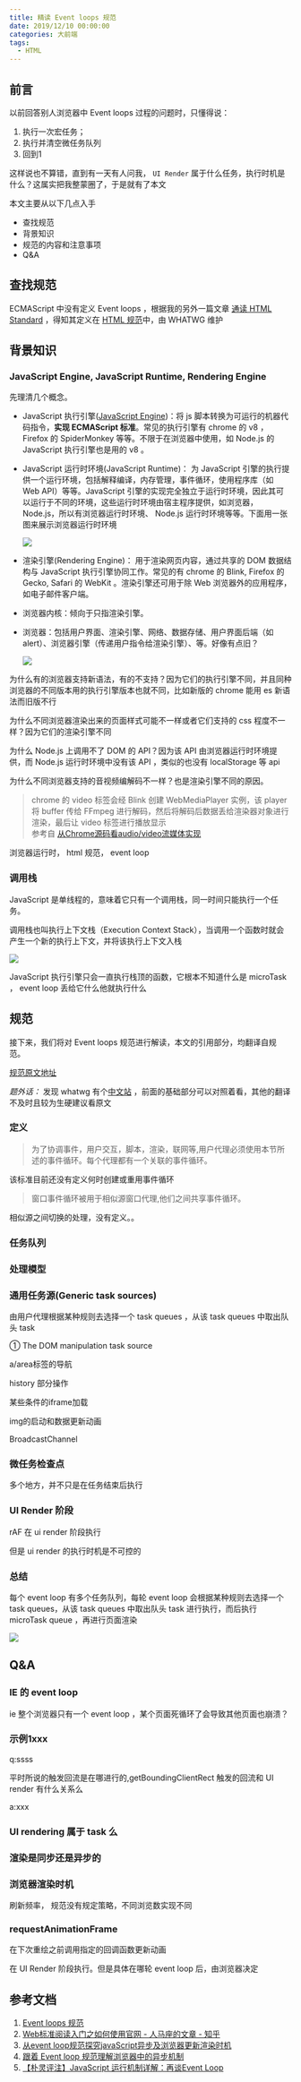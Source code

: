 ```yaml
---
title: 精读 Event loops 规范
date: 2019/12/10 00:00:00
categories: 大前端
tags: 
  - HTML
---
```


## 前言

以前回答别人浏览器中 Event loops 过程的问题时，只懂得说：

1. 执行一次宏任务；
2. 执行并清空微任务队列 
3. 回到1

这样说也不算错，直到有一天有人问我， `UI Render` 属于什么任务，执行时机是什么？这属实把我整蒙圈了，于是就有了本文

本文主要从以下几点入手

- 查找规范
- 背景知识
- 规范的内容和注意事项
- Q&A

<!-- more -->


## 查找规范

ECMAScript 中没有定义 Event loops ，根据我的另外一篇文章 <a href="./通读 HTML Standard.md">通读 HTML Standard</a> ，得知其定义在 [HTML 规范]((https://html.spec.whatwg.org/#event-loops))中，由 WHATWG 维护




## 背景知识


### JavaScript Engine, JavaScript Runtime, Rendering Engine

先理清几个概念。

- JavaScript 执行引擎([JavaScript Engine](https://en.wikipedia.org/wiki/JavaScript_engine))：将 js 脚本转换为可运行的机器代码指令，**实现 ECMAScript 标准**。常见的执行引擎有 chrome 的 v8 ，Firefox 的 SpiderMonkey 等等。不限于在浏览器中使用，如 Node.js 的 JavaScript 执行引擎也是用的 v8 。

- JavaScript 运行时环境(JavaScript Runtime)： 为 JavaScript 引擎的执行提供一个运行环境，包括解释编译，内存管理，事件循环，使用程序库（如 Web API）等等。JavaScript 引擎的实现完全独立于运行时环境，因此其可以运行于不同的环境，这些运行时环境由宿主程序提供，如浏览器，Node.js，所以有浏览器运行时环境、 Node.js 运行时环境等等。下面用一张图来展示浏览器运行时环境

  ![](https://upload-images.jianshu.io/upload_images/9277731-471a9f26730e58b3.png?imageMogr2/auto-orient/strip%7CimageView2/2/w/1240)
  
- 渲染引擎(Rendering Engine)： 用于渲染网页内容，通过共享的 DOM 数据结构与 JavaScript 执行引擎协同工作。常见的有 chrome 的 Blink, Firefox 的 Gecko, Safari 的 WebKit 。渲染引擎还可用于除 Web 浏览器外的应用程序，如电子邮件客户端。

- 浏览器内核：倾向于只指渲染引擎。

- 浏览器：包括用户界面、渲染引擎、网络、数据存储、用户界面后端（如 alert）、浏览器引擎（传递用户指令给渲染引擎）、等。好像有点旧？
  
  ![](https://upload-images.jianshu.io/upload_images/9277731-5d22cf02cc1b0d4d.png?imageMogr2/auto-orient/strip%7CimageView2/2/w/1240)

为什么有的浏览器支持新语法，有的不支持？因为它们的执行引擎不同，并且同种浏览器的不同版本用的执行引擎版本也就不同，比如新版的 chrome 能用 es 新语法而旧版不行

为什么不同浏览器渲染出来的页面样式可能不一样或者它们支持的 css 程度不一样？因为它们的渲染引擎不同

为什么 Node.js 上调用不了 DOM 的 API？因为该 API 由浏览器运行时环境提供，而 Node.js 运行时环境中没有该 API ，类似的也没有 localStorage 等 api

为什么不同浏览器支持的音视频编解码不一样？也是渲染引擎不同的原因。 
> chrome 的 video 标签会经 Blink 创建 WebMediaPlayer 实例，该 player 将 buffer 传给 FFmpeg 进行解码，然后将解码后数据丢给渲染器对象进行渲染，最后让 video 标签进行播放显示\
> 参考自 [从Chrome源码看audio/video流媒体实现](https://www.yinchengli.com/2018/07/08/chrome-media-stream/)

浏览器运行时， html 规范， event loop

### 调用栈

JavaScript 是单线程的，意味着它只有一个调用栈，同一时间只能执行一个任务。

调用栈也叫执行上下文栈（Execution Context Stack），当调用一个函数时就会产生一个新的执行上下文，并将该执行上下文入栈

![](https://camo.githubusercontent.com/5b52d8937591413cc2dc2f4d25526a061d9c7dc3/687474703a2f2f70302e7168696d672e636f6d2f743031653835386332363934333864363935612e6a7067)


JavaScript 执行引擎只会一直执行栈顶的函数，它根本不知道什么是 microTask ， event loop 丢给它什么他就执行什么

## 规范

接下来，我们将对 Event loops 规范进行解读，本文的引用部分，均翻译自规范。

[规范原文地址](https://html.spec.whatwg.org/multipage/webappapis.html#event-loops)

*题外话：* 发现 whatwg 有个[中文站](https://whatwg-cn.github.io/) ，前面的基础部分可以对照着看，其他的翻译不及时且较为生硬建议看原文

### 定义

> 为了协调事件，用户交互，脚本，渲染，联网等,用户代理必须使用本节所述的事件循环。每个代理都有一个关联的事件循环。

该标准目前还没有定义何时创建或重用事件循环

> 窗口事件循环被用于相似源窗口代理,他们之间共享事件循环。

相似源之间切换的处理，没有定义。。

### 任务队列

### 处理模型

### 通用任务源(Generic task sources)

由用户代理根据某种规则去选择一个 task queues ，从该 task queues 中取出队头 task

① The DOM manipulation task source

a/area标签的导航

history 部分操作

某些条件的iframe加载

img的启动和数据更新动画

BroadcastChannel

### 微任务检查点

多个地方，并不只是在任务结束后执行

### UI Render 阶段

rAF 在 ui render 阶段执行

但是 ui render 的执行时机是不可控的

### 总结

每个 event loop 有多个任务队列，每轮 event loop 会根据某种规则去选择一个 task queues，从该 task queues 中取出队头 task 进行执行，而后执行 microTask queue ，再进行页面渲染

![](https://upload-images.jianshu.io/upload_images/9277731-ba04dce7fd0153cf.png?imageMogr2/auto-orient/strip%7CimageView2/2/w/1240)

## Q&A

### IE 的 event loop

ie 整个浏览器只有一个 event loop ，某个页面死循环了会导致其他页面也崩溃？

### 示例1xxx

q:ssss

平时所说的触发回流是在哪进行的,getBoundingClientRect 触发的回流和 UI render 有什么关系么

a:xxx

### UI rendering 属于 task 么

### 渲染是同步还是异步的

### 浏览器渲染时机

刷新频率， 规范没有规定策略，不同浏览数实现不同

### requestAnimationFrame 

在下次重绘之前调用指定的回调函数更新动画

在 UI Render 阶段执行。但是具体在哪轮 event loop 后，由浏览器决定

## 参考文档

1. [Event loops 规范](https://html.spec.whatwg.org/multipage/webappapis.html#event-loops)
2. [Web标准阅读入门之如何使用官网 - 人马座的文章 - 知乎](https://zhuanlan.zhihu.com/p/51275207)
3. [从event loop规范探究javaScript异步及浏览器更新渲染时机](https://github.com/aooy/blog/issues/5)
4. [跟着 Event loop 规范理解浏览器中的异步机制](https://github.com/fi3ework/blog/issues/29)
5. [【朴灵评注】JavaScript 运行机制详解：再谈Event Loop](https://blog.csdn.net/lin_credible/article/details/40143961)


